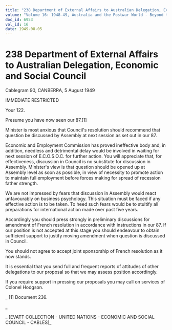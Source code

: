 ```yaml
---
title: "238 Department of External Affairs to Australian Delegation, Economic and Social Council"
volume: "Volume 16: 1948-49, Australia and the Postwar World - Beyond the Region"
doc_id: 6953
vol_id: 16
date: 1949-08-05
---
```


# 238 Department of External Affairs to Australian Delegation, Economic and Social Council

Cablegram 90, CANBERRA, 5 August 1949

IMMEDIATE RESTRICTED

Your 122.

Presume you have now seen our 87.[1]

Minister is most anxious that Council's resolution should recommend that question be discussed by Assembly at next session as set out in our 87.

Economic and Employment Commission has proved ineffective body and, in addition, needless and detrimental delay would be involved in waiting for next session of E.C.O.S.O.C. for further action. You will appreciate that, for effectiveness, discussion in Council is no substitute for discussion in Assembly. Minister's view is that question should be opened up at Assembly level as soon as possible, in view of necessity to promote action to maintain full employment before forces making for spread of recession father strength.

We are not impressed by fears that discussion in Assembly would react unfavourably on business psychology. This situation must be faced if any effective action is to be taken. To heed such fears would be to stultify all preparations for international action made over past five years.

Accordingly you should press strongly in preliminary discussions for amendment of French resolution in accordance with instructions in our 87. If our position is not accepted at this stage you should endeavour to obtain sufficient support to justify moving amendment when question is discussed in Council.

You should not agree to accept joint sponsorship of French resolution as it now stands.

It is essential that you send full and frequent reports of attitudes of other delegations to our proposal so that we may assess position accordingly.

If you require support in pressing our proposals you may call on services of Colonel Hodgson.

_ [1] Document 236.

_

_ [EVATT COLLECTION - UNITED NATIONS - ECONOMIC AND SOCIAL COUNCIL - CABLES]_
